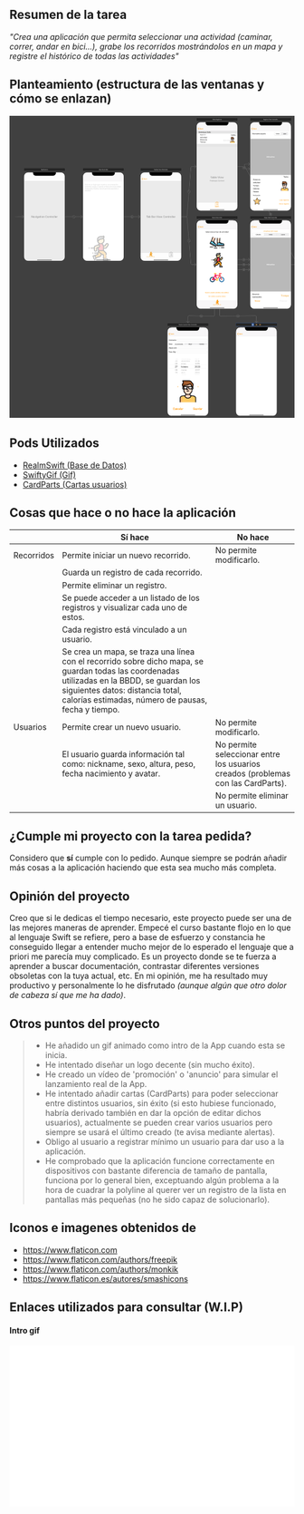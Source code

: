 ## Resumen de la tarea

*"Crea una aplicación que permita seleccionar una actividad (caminar, correr, andar en bici...), grabe los recorridos mostrándolos en un mapa y registre el histórico de todas las actividades"*

## Planteamiento (estructura de las ventanas y cómo se enlazan)

![Estructura](/Items%20y%20apuntes/Pantallazos/Estructura-Views.png)

## Pods Utilizados

* [RealmSwift (Base de Datos)](https://github.com/realm/realm-cocoa)
* [SwiftyGif (Gif)](https://github.com/kirualex/SwiftyGif)
* [CardParts (Cartas usuarios)](https://github.com/intuit/CardParts)

## Cosas que hace o no hace la aplicación

|                |**Sí hace**                                        |**No hace**                         |
|----------------|---------------------------------------------------|------------------------------------|
|Recorridos      |Permite iniciar un nuevo recorrido.                |No permite modificarlo.             |
|                |Guarda un registro de cada recorrido.              |                                    |
|                |Permite eliminar un registro.                      |                                    |
|                |Se puede acceder a un listado de los registros y visualizar cada uno de estos.|         |
|                |Cada registro está vinculado a un usuario.         |                                    |
|                |Se crea un mapa, se traza una línea con el recorrido sobre dicho mapa, se guardan todas las coordenadas utilizadas en la BBDD, se guardan los siguientes datos: distancia total, calorías estimadas, número de pausas, fecha y tiempo.         |                   |
|Usuarios        |Permite crear un nuevo usuario.                    |No permite modificarlo.             |
|                |El usuario guarda información tal como: nickname, sexo, altura, peso, fecha nacimiento y avatar.|No permite seleccionar entre los usuarios creados (problemas con las CardParts).|
|                |                                                   |No permite eliminar un usuario.     |


## ¿Cumple mi proyecto con la tarea pedida?
Considero que **sí** cumple con lo pedido. Aunque siempre se podrán añadir más cosas a la aplicación haciendo que esta sea mucho más completa.

## Opinión del proyecto
Creo que si le dedicas el tiempo necesario, este proyecto puede ser una de las mejores maneras de aprender. Empecé el curso bastante flojo en lo que al lenguaje Swift se refiere, pero a base de esfuerzo y constancia he conseguido llegar a entender mucho mejor de lo esperado el lenguaje que a priori me parecía muy complicado. 
Es un proyecto donde se te fuerza a aprender a buscar documentación, contrastar diferentes versiones obsoletas con la tuya actual, etc. 
En mi opinión, me ha resultado muy productivo y personalmente lo he disfrutado *(aunque algún que otro dolor de cabeza sí que me ha dado)*.

## Otros puntos del proyecto

> - He añadido un gif animado como intro de la App cuando esta se inicia.
> - He intentado diseñar un logo decente (sin mucho éxito).
> - He creado un vídeo de 'promoción' o 'anuncio' para simular el lanzamiento real de la App.
> - He intentado añadir cartas (CardParts) para poder seleccionar entre distintos usuarios, sin éxito (si esto hubiese funcionado, habría derivado también en dar la opción de editar dichos usuarios), actualmente se pueden crear varios usuarios pero siempre se usará el último creado (te avisa mediante alertas).
> - Obligo al usuario a registrar mínimo un usuario para dar uso a la aplicación.
> - He comprobado que la aplicación funcione correctamente en dispositivos con bastante diferencia de tamaño de pantalla, funciona por lo general bien, exceptuando algún problema a la hora de cuadrar la polyline al querer ver un registro de la lista en pantallas más pequeñas (no he sido capaz de solucionarlo).

## Iconos e imagenes obtenidos de

- https://www.flaticon.com
- https://www.flaticon.com/authors/freepik
- https://www.flaticon.com/authors/monkik
- https://www.flaticon.es/autores/smashicons

## Enlaces utilizados para consultar (W.I.P)



#### Intro gif

![Intro](/Items%20y%20apuntes/Gifs/IntroGifs/Intro-Running-Alfada-GIF-Far.gif)
